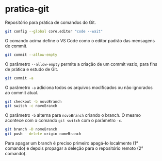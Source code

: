 # pratica-git
Repositório para prática de comandos do Git. 

~~~bash
git config --global core.editor "code --wait"
~~~

O comando acima define o VS Code como o editor padrão das mensagens de commit.

~~~bash
git commit --allow-empty
~~~

O parâmetro `--allow-empty` permite a criação de um commit vazio, para fins de prática e estudo de Git.

~~~bash
git commit -a 
~~~
O parâmetro `-a` adiciona todos os arquivos modificados ou não ignorados ao commit atual. <!-- não adiciona arquivos novos sem alteração e não rastreados -->

~~~bash
git checkout -b novoBranch
git switch -c novoBranch
~~~
O parâmetro `-b` alterna para `novoBranch` criando o branch. O mesmo acontece com o comando `git switch` com o parâmetro `-c`.  

~~~bash
git branch -D nomeBranch 
git push --delete origin nomeBranch
~~~
Para apagar um branch é preciso primeiro apagá-lo localmente (1° comando) e depois propagar a deleção para o repositório remoto (2° comando). 